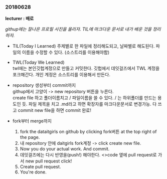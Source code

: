 ### 20180628

__lecturer : 배로__

*githup에는 잘나온 프로필 사진을 올리자. TIL에 마크다운 문서로 내가 배운 것을 정리하자.* 

- TIL(Today I Learned)
주제별로 한 파일에 정리해도되고, 날짜별로 해도된다.  파일의 이름을 수정할 수 있다. (소스트리를 이용해야함) 

- TWL(Today We Learned)  
twl에는 본인깃헙계정으로 만들고 커밋한다. 
깃헙에서 데잇걸즈에서 TWL 계정을 포크해간다.
개인 계정은 소스트리를 이용해서 만든다. 

- repository 생성부터 commit까지   
githup에서 고양이 -> new repository 버튼을 누른다.  
create file 하고 폴더이름치고  / 파일이름을 쓸 수 있다. / 는 하위폴더를 만드는 용도인 듯.
  파일 제목을 치고 .md라고 하면 확장자를 마크다운문서로 변경가능. 다 쓰고 commit new file을 하면 commit 완료!
  
- fork부터 merge까지
  1. fork the dataitgirls on github by clicking fork버튼 at the top right of the page.
  2. 내 repository 안에 daitgirls fork계정 -> click create new file.
  3. Now you do your actual work. And commit.
  4. 데잇걸즈에는 다시 반영을(push!) 해야한다. <>code 옆에 pull request로 가서 new pull request click! 
  5. Create pull request. 
  6. You're done. 
  

